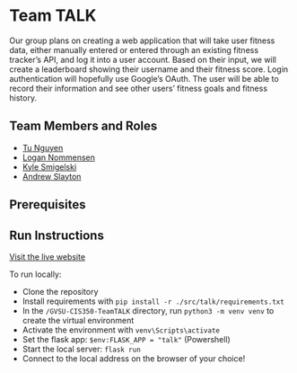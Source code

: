 # Team TALK 

Our group plans on creating a web application that will take user fitness data, either manually entered or entered through an existing fitness tracker’s API, and log it into a user account. Based on their input, we will create a leaderboard showing their username and their fitness score. Login authentication will hopefully use Google’s OAuth. The user will be able to record their information and see other users’ fitness goals and fitness history.

## Team Members and Roles

* [Tu Nguyen](https://nhutu1911.github.io/CIS350-HW2-NGUYEN/)
* [Logan Nommensen](https://github.com/muzak23/CIS350-HW2-Nommensen)
* [Kyle Smigelski](https://github.com/kylesmigelski/CIS350-HW2-Smigelski)
* [Andrew Slayton](https://github.com/Andrewslayton/CIS350-HW2-SLAYTON/blob/main/README.md)

## Prerequisites

## Run Instructions

[Visit the live website](https://talk.muzak23.com/)

To run locally:
* Clone the repository 
* Install requirements with `pip install -r ./src/talk/requirements.txt`
* In the `/GVSU-CIS350-TeamTALK` directory, run `python3 -m venv venv` to create the virtual environment
* Activate the environment with `venv\Scripts\activate`
* Set the flask app: `$env:FLASK_APP = "talk"` (Powershell)
* Start the local server: `flask run`
* Connect to the local address on the browser of your choice!
